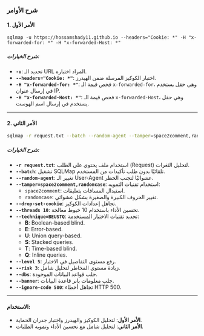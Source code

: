 
### شرح الأوامر

#### 1. الأمر الأول
```
sqlmap -u https://hossamshady11.github.io --headers="Cookie: *" -H "x-forwarded-for: *" -H "x-forwarded-Host: *"
```

##### شرح الخيارات:
- **`-u`**: تحديد الـ URL المراد اختباره.
- **`--headers="Cookie: *"`**: اختبار الكوكيز المرسلة ضمن الهيدرز.
- **`-H "x-forwarded-for: *"`**: فحص قيمة الـ `x-forwarded-for`، وهي حقل يستخدم في إرسال عنوان IP.
- **`-H "x-forwarded-Host: *"`**: فحص قيمة الـ `x-forwarded-Host`، وهي حقل يستخدم في إرسال اسم الهوست.

---

#### 2. الأمر الثاني
```bash
sqlmap -r request.txt --batch --random-agent --tamper=space2comment,randomcase --drop-set-cookie --threads 10 --technique=BEUSTQ --level 5 --risk 3 --dbs --banner --ignore-code 500
```

##### شرح الخيارات:
- **`-r request.txt`**: استخدام ملف يحتوي على الطلب (Request) لتحليل الثغرات.
- **`--batch`**: تشغيل SQLMap تلقائيًا بدون طلب تأكيدات من المستخدم.
- **`--random-agent`**: تغيير الـ User-Agent عشوائيًا لتجنب الحظر.
- **`--tamper=space2comment,randomcase`**: استخدام تقنيات التمويه:
  - `space2comment`: استبدال المسافات بتعليقات.
  - `randomcase`: تغيير الحروف الكبيرة والصغيرة بشكل عشوائي.
- **`--drop-set-cookie`**: تجاهل إعدادات الكوكيز.
- **`--threads 10`**: تحسين الأداء باستخدام 10 خيوط معالجة.
- **`--technique=BEUSTQ`**: تحديد تقنيات الاختبار المستخدمة:
  - **B**: Boolean-based blind.
  - **E**: Error-based.
  - **U**: Union query-based.
  - **S**: Stacked queries.
  - **T**: Time-based blind.
  - **Q**: Inline queries.
- **`--level 5`**: رفع مستوى التفاصيل في الاختبار.
- **`--risk 3`**: زيادة مستوى المخاطر لتحليل شامل.
- **`--dbs`**: جلب قواعد البيانات الموجودة.
- **`--banner`**: جلب معلومات بانر قاعدة البيانات.
- **`--ignore-code 500`**: تجاهل أخطاء HTTP 500.

---

#### الاستخدام:
- **الأمر الأول**: لتحليل الكوكيز والهيدرز واختبار جدران الحماية.
- **الأمر الثاني**: لتحليل شامل مع تحسين الأداء وتمويه الطلبات.
